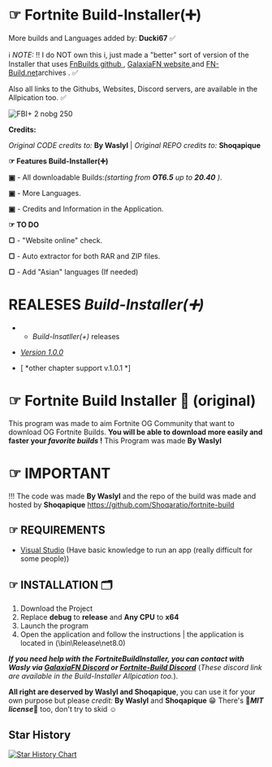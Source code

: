 
# ☞ Fortnite Build-Installer(➕) 
More builds and Languages added by: **Ducki67** ✅

ℹ️ *NOTE:* ‼️ I do NOT own this i, just made a "better" sort of version of the Installer that uses [FnBuilds github ](https://github.com/n6617x/Fortnitebuilds) , [GalaxiaFN website ](https://galaxiafn.co.uk) and [FN-Build.net](https://fn-builds.net/)archives . ✅

Also all links to the Githubs, Websites, Discord servers,  are available in the Allpication too. ✅

![FBI+ 2 nobg 250](https://github.com/user-attachments/assets/10d1d74d-6eda-416b-942a-691b967f2373)

**Credits:**

*Original CODE credits to:* **By Waslyl** | *Original REPO credits to:* **Shoqapique**




**☞ Features Build-Installer(➕)**

 **▣** - All downloadable Builds:*(starting from **OT6.5** up to **20.40** )*.

 **▣** - More Languages.

 **▣** - Credits and Information in the Application.

**☞ TO DO**

 **▢** - "Website online" check.

 **▢** - Auto extractor for both RAR and ZIP files.

 **▢** - Add "Asian" languages (If needed)

# REALESES *Build-Installer(➕)*
- -  *Build-Insatller(+)* releases 

 - [*Version 1.0.0*](https://github.com/Ducki67/Fortnite-Build-Installer-Plus/releases/tag/Build-Insatller%2B)

 - [ *other chapter support  v.1.0.1 *]



# ☞ Fortnite Build Installer 📌 (original)
This program was made to aim Fortnite OG Community that want to download OG Fortnite Builds.
**You will be able to download more easily and faster your *favorite builds* !**
This Program was made **By Waslyl**


# ☞ IMPORTANT
!!! The code was made **By Waslyl** and the repo of the build was made and hosted by **Shoqapique**
https://github.com/Shoqaratio/fortnite-build

## ☞ REQUIREMENTS
- [Visual Studio](https://visualstudio.microsoft.com/fr/thank-you-downloading-visual-studio/?sku=Community&channel=Release&version=VS2022&source=VSLandingPage&cid=2030&passive=false) (Have basic knowledge to run an app (really difficult for some people))

## ☞ INSTALLATION 🗂

1. Download the Project
2. Replace **debug** to **release** and **Any CPU** to **x64**
3. Launch the program
5. Open the application and follow the instructions | the application is located in (\bin\Release\net8.0)

***If you need help with the FortniteBuildInstaller, you can contact with Wasly via [GalaxiaFN Discord](https://dsc.gg/galaxiaftn) or [Fortnite-Build Discord](https://discord.gg/QkfTM4gY9d)*** (*These discord link are available in the Build-Installer Allpication too.*).

**All right are deserved by Waslyl and Shoqapique**, you can use it for your own purpose but please *credit:* **By Waslyl** and **Shoqapique** 😁
There's 🧾***MIT license***🧾 too, don't try to skid ☺️


## Star History

[![Star History Chart](https://api.star-history.com/svg?repos=Ducki67/Fortnite-Build-Installer-Plus&type=Date)](https://www.star-history.com/#Ducki67/Fortnite-Build-Installer-Plus&Date)
